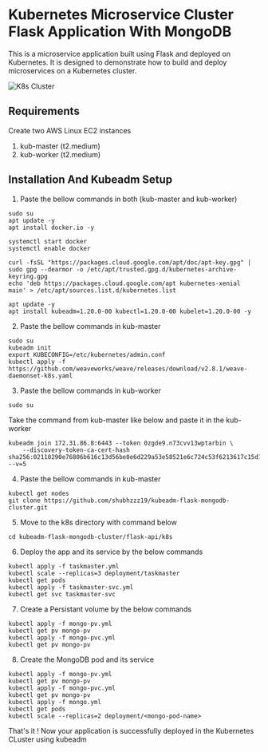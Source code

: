# Kubernetes Microservice Cluster Flask Application With MongoDB  

This is a microservice application built using Flask and deployed on Kubernetes. It is designed to demonstrate how to build and deploy microservices on a Kubernetes cluster.

![K8s Cluster](https://github.com/shubhzzz19/kubeadm-flask-mongodb-cluster/assets/73218792/880988e7-0fcd-422b-8742-ae725ab54375)

## Requirements

Create two AWS Linux EC2 instances 
1. kub-master (t2.medium)
2. kub-worker (t2.medium)

## Installation And Kubeadm Setup

1. Paste the bellow commands in both (kub-master and kub-worker)
```
sudo su
apt update -y
apt install docker.io -y

systemctl start docker
systemctl enable docker

curl -fsSL "https://packages.cloud.google.com/apt/doc/apt-key.gpg" | sudo gpg --dearmor -o /etc/apt/trusted.gpg.d/kubernetes-archive-keyring.gpg
echo 'deb https://packages.cloud.google.com/apt kubernetes-xenial main' > /etc/apt/sources.list.d/kubernetes.list

apt update -y
apt install kubeadm=1.20.0-00 kubectl=1.20.0-00 kubelet=1.20.0-00 -y
```

2. Paste the bellow commands in kub-master
```
sudo su
kubeadm init
export KUBECONFIG=/etc/kubernetes/admin.conf
kubectl apply -f https://github.com/weaveworks/weave/releases/download/v2.8.1/weave-daemonset-k8s.yaml
```

3. Paste the bellow commands in kub-worker
```
sudo su
```
Take the command from kub-master like below and paste it in the kub-worker
```
kubeadm join 172.31.86.8:6443 --token 0zgde9.n73cvv13wptarbin \
    --discovery-token-ca-cert-hash sha256:02110290e76806b616c13d56be0e6d229a53e58521e6c724c53f6213617c15d1 --v=5
```

4. Paste the bellow commands in kub-master
```
kubectl get nodes
git clone https://github.com/shubhzzz19/kubeadm-flask-mongodb-cluster.git
```

5. Move to the k8s directory with command below
```
cd kubeadm-flask-mongodb-cluster/flask-api/k8s
```

6. Deploy the app and its service by the below commands
```
kubectl apply -f taskmaster.yml
kubectl scale --replicas=3 deployment/taskmaster
kubectl get pods
kubectl apply -f taskmaster-svc.yml
kubectl get svc taskmaster-svc
```

7. Create a Persistant volume by the below commands
```
kubectl apply -f mongo-pv.yml
kubectl get pv mongo-pv
kubectl apply -f mongo-pvc.yml
kubectl get pv mongo-pv
```

8. Create the MongoDB pod and its service 
```
kubectl apply -f mongo-pv.yml
kubectl get pv mongo-pv
kubectl apply -f mongo-pvc.yml
kubectl get pv mongo-pv
kubectl apply -f mongo.yml
kubectl get pods
kubectl scale --replicas=2 deployment/<mongo-pod-name>
```

That's it ! Now your application is successfully deployed in the Kubernetes CLuster using kubeadm
